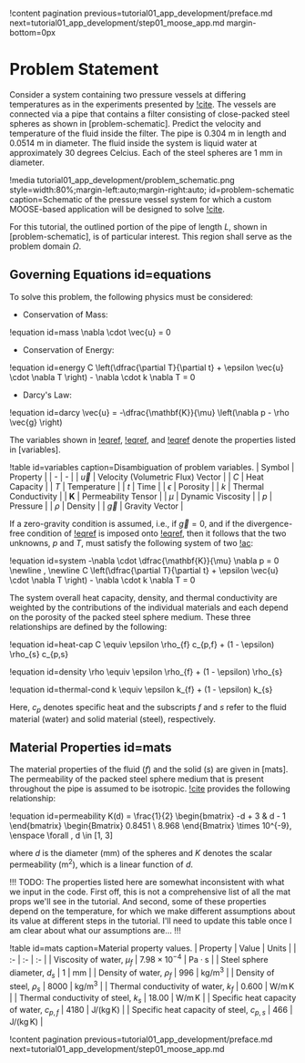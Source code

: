 !content pagination previous=tutorial01_app_development/preface.md
                    next=tutorial01_app_development/step01_moose_app.md
                    margin-bottom=0px

# Problem Statement

Consider a system containing two pressure vessels at differing temperatures as in the experiments presented by [!cite](pamuk2012friction). The vessels are connected via a pipe that contains a filter consisting of close-packed steel spheres as shown in [problem-schematic]. Predict the velocity and temperature of the fluid inside the filter. The pipe is 0.304 m in length and 0.0514 m in diameter. The fluid inside the system is liquid water at approximately 30 degrees Celcius. Each of the steel spheres are 1 mm in diameter.

!media tutorial01_app_development/problem_schematic.png
       style=width:80%;margin-left:auto;margin-right:auto;
       id=problem-schematic
       caption=Schematic of the pressure vessel system for which a custom MOOSE-based application will be designed to solve [!cite](pamuk2012friction).

For this tutorial, the outlined portion of the pipe of length $L$, shown in [problem-schematic], is of particular interest. This region shall serve as the problem domain $\Omega$.

## Governing Equations id=equations

To solve this problem, the following physics must be considered:

- Conservation of Mass:

!equation id=mass
\nabla \cdot \vec{u} = 0

- Conservation of Energy:

!equation id=energy
C \left(\dfrac{\partial T}{\partial t} + \epsilon \vec{u} \cdot \nabla T \right) - \nabla \cdot k \nabla T = 0

- Darcy's Law:

!equation id=darcy
\vec{u} = -\dfrac{\mathbf{K}}{\mu} \left(\nabla p - \rho \vec{g} \right)

The variables shown in [!eqref](mass), [!eqref](energy), and [!eqref](darcy) denote the properties listed in [variables].

!table id=variables caption=Disambiguation of problem variables.
| Symbol | Property |
| - | - |
| $\vec{u}$ | Velocity (Volumetric Flux) Vector |
| $C$ | Heat Capacity |
| $T$ | Temperature |
| $t$ | Time |
| $\epsilon$ | Porosity |
| $k$ | Thermal Conductivity |
| $\mathbf{K}$ | Permeability Tensor |
| $\mu$ | Dynamic Viscosity |
| $p$ | Pressure |
| $\rho$ | Density |
| $\vec{g}$ | Gravity Vector |

If a zero-gravity condition is assumed, i.e., if $\vec{g} = 0$, and if the divergence-free condition of [!eqref](mass) is imposed onto [!eqref](darcy),
then it follows that the two unknowns, $p$ and $T$, must satisfy the following system of two [!ac](PDEs):

!equation id=system
-\nabla \cdot \dfrac{\mathbf{K}}{\mu} \nabla p = 0
\newline \, \newline
C \left(\dfrac{\partial T}{\partial t} + \epsilon \vec{u} \cdot \nabla T \right) - \nabla \cdot k \nabla T = 0

The system overall heat capacity, density, and thermal conductivity are weighted by the contributions of the individual materials and each depend on the porosity of the packed steel sphere medium. These three relationships are defined by the following:

!equation id=heat-cap
C \equiv \epsilon \rho_{f} c_{p,f} + (1 - \epsilon) \rho_{s} c_{p,s}

!equation id=density
\rho \equiv \epsilon \rho_{f} + (1 - \epsilon) \rho_{s}

!equation id=thermal-cond
k \equiv \epsilon k_{f} + (1 - \epsilon) k_{s}

Here, $c_{p}$ denotes specific heat and the subscripts $f$ and $s$ refer to the fluid material (water) and solid material (steel), respectively.

## Material Properties id=mats

The material properties of the fluid ($f$) and the solid ($s$) are given in [mats]. The permeability of the packed steel sphere medium that is present throughout the pipe is assumed to be isotropic. [!cite](pamuk2012friction) provides the following relationship:

!equation id=permeability
K(d) = \frac{1}{2} \begin{bmatrix} -d + 3 & d - 1 \end{bmatrix} \begin{Bmatrix} 0.8451 \\ 8.968 \end{Bmatrix} \times 10^{-9}, \enspace \forall \, d \in [1, 3]

where $d$ is the diameter ($\textrm{mm}$) of the spheres and $K$ denotes the scalar permeability ($\textrm{m}^{2}$), which is a linear function of $d$.

!!!
TODO: The properties listed here are somewhat inconsistent with what we input in the code. First off,
this is not a comprehensive list of all the mat props we'll see in the tutorial. And second, some of
these properties depend on the temperature, for which we make different assumptions about its value
at different steps in the tutorial. I'll need to update this table once I am clear about what our
assumptions are...
!!!

!table id=mats caption=Material property values.
| Property | Value | Units |
| :- | :- | :- |
| Viscosity of water, $\mu_{f}$ | $7.98\times10^{-4}$ |  $\textrm{Pa}\cdot\textrm{s}$ |
| Steel sphere diameter, $d_{s}$ | $1$ | $\textrm{mm}$ |
| Density of water, $\rho_f$ | 996 | $\textrm{kg}/\textrm{m}^3$ |
| Density of steel, $\rho_s$ | 8000 | $\textrm{kg}/\textrm{m}^3$ |
| Thermal conductivity of water, $k_f$ | 0.600 | $\textrm{W}/\textrm{m}\,\textrm{K}$ |
| Thermal conductivity of steel, $k_s$ | 18.00 | $\textrm{W}/\textrm{m}\,\textrm{K}$ |
| Specific heat capacity of water, $c_{p,f}$ | 4180 | $\textrm{J}/(\textrm{kg}\,\textrm{K})$ |
| Specific heat capacity of steel, $c_{p,s}$ | 466 | $\textrm{J}/(\textrm{kg}\,\textrm{K})$ |

!content pagination previous=tutorial01_app_development/preface.md
                    next=tutorial01_app_development/step01_moose_app.md
